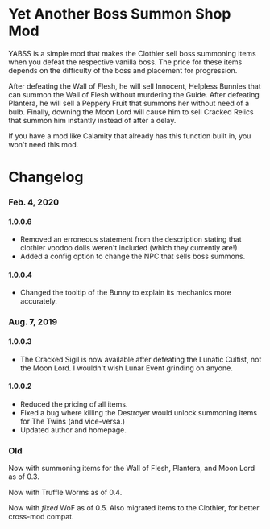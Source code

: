 # Yet Another Boss Summon Shop Mod

YABSS is a simple mod that makes the Clothier sell boss summoning items when you defeat the respective vanilla boss. The price for these items depends on the difficulty of the boss and placement for progression.

After defeating the Wall of Flesh, he will sell Innocent, Helpless Bunnies that can summon the Wall of Flesh without murdering the Guide. After defeating Plantera, he will sell a Peppery Fruit that summons her without need of a bulb. Finally, downing the Moon Lord will cause him to sell Cracked Relics that summon him instantly instead of after a delay.

If you have a mod like Calamity that already has this function built in, you won't need this mod.

# Changelog

### Feb. 4, 2020

#### 1.0.0.6

* Removed an erroneous statement from the description stating that clothier voodoo dolls weren't included (which they currently are!)
* Added a config option to change the NPC that sells boss summons.

#### 1.0.0.4

* Changed the tooltip of the Bunny to explain its mechanics more accurately.

### Aug. 7, 2019

#### 1.0.0.3

* The Cracked Sigil is now available after defeating the Lunatic Cultist, not the Moon Lord. I wouldn't wish Lunar Event grinding on anyone.

#### 1.0.0.2

* Reduced the pricing of all items.
* Fixed a bug where killing the Destroyer would unlock summoning items for The Twins (and vice-versa.)
* Updated author and homepage.

### Old

Now with summoning items for the Wall of Flesh, Plantera, and Moon Lord as of 0.3.

Now with Truffle Worms as of 0.4.

Now with *fixed* WoF as of 0.5. Also migrated items to the Clothier, for better cross-mod compat.